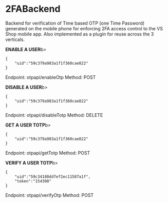 # 2FABackend

Backend for verification of Time based OTP (one Time Password) generated on the mobile phone for enforcing 2FA access control to the VS Shop mobile app. Also implemented as a plugin for reuse across the 3 verticals.


<b>ENABLE A USER</b>b>


```
{
	"uid":"59c379a983a1f1f360cae822"
}
```


Endpoint: otpapi/enableOtp
Method: POST




<b>DISABLE A USER</b>b>


```
{
	"uid":"59c379a983a1f1f360cae822"
}
```


Endpoint: otpapi/disableTotp
Method: DELETE


<b>GET A USER TOTP</b>b>


```
{
	"uid":"59c379a983a1f1f360cae822"
}
```


Endpoint: otpapi/getTotp
Method: POST


<b>VERIFY A USER TOTP</b>b>


```
{
	"uid":"59c34180dd7ef2ec11587a1f",
	"token":"154308"
}
```


Endpoint: otpapi/verifyOtp
Method: POST

